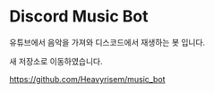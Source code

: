 # Discord Music Bot

유튜브에서 음악을 가져와 디스코드에서 재생하는 봇 입니다.

새 저장소로 이동하였습니다.

https://github.com/Heavyrisem/music_bot
